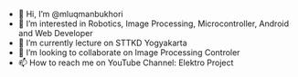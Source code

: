 - 👋 Hi, I’m @mluqmanbukhori
- 👀 I’m interested in Robotics, Image Processing, Microcontroller, Android and Web Developer
- 🌱 I’m currently lecture on STTKD Yogyakarta
- 💞️ I’m looking to collaborate on Image Processing Controler
- 📫 How to reach me on YouTube Channel: Elektro Project

<!---
mluqmanbukhori/mluqmanbukhori is a ✨ special ✨ repository because its `README.md` (this file) appears on your GitHub profile.
You can click the Preview link to take a look at your changes.
--->
